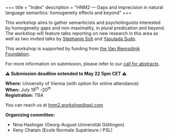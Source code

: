 +++
title = "Index"
description = "HNM2 — Gaps and imprecision in natural language semantics: homogeneity effects and beyond"
+++



This workshop aims to gather semanticists and psycholinguists interested by homogeneity gaps and non-maximality, in plural predication and beyond. The workshop will feature talks reporting on new research in this area as well as two invited talks by [Stephanie Solt](https://www.leibniz-zas.de/en/people/details/solt-stephanie/stephanie-solt/) and [Yasutada Sudo](https://www.ucl.ac.uk/~ucjtudo/).

This workshop is supported by funding from [the Van Riemsdinjk Foundation](https://vanriemsdijkfoundation.org/).

For more information on submission, please refer to our [call for abstracts](/call).

**⚠ Submission deadline extended to May 22 5pm CET ⚠**

**Where:** University of Vienna (with option for online attendance)  
**When:** July 19<sup>th</sup> -20<sup>th</sup>  
**Registration:** TBA

You can reach us at [hnm2.workshop@aol.com](mailto:hnm2.workshop@aol.com)

**Organizing committee:** 

  - Nina Haslinger (Georg-August-Universität Göttingen)
  - Keny Chatain   (Ecole Normale Supérieure / PSL)

